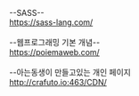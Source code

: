 --SASS--<br>
https://sass-lang.com/
<br><br>
--웹프로그래밍 기본 개념--<br>
https://poiemaweb.com/
<br><br>
--아는동생이 만들고있는 개인 페이지<br>
http://crafuto.io:463/CDN/
